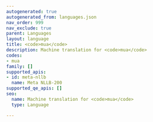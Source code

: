 ```yaml
---
autogenerated: true
autogenerated_from: languages.json
nav_order: 999
nav_exclude: true
parent: Languages
layout: language
title: <code>mua</code>
description: Machine translation for <code>mua</code>
codes:
- mua
family: []
supported_apis:
- id: meta-nllb
  name: Meta NLLB-200
supported_qe_apis: []
seo:
  name: Machine translation for <code>mua</code>
  type: Language

---
```


